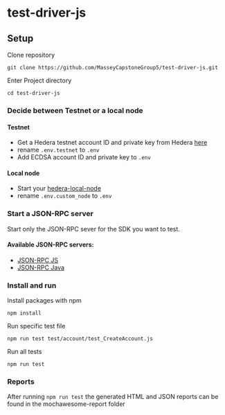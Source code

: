 # test-driver-js

## Setup

Clone repository

    git clone https://github.com/MasseyCapstoneGroup5/test-driver-js.git

Enter Project directory

    cd test-driver-js


### Decide between Testnet or a local node

#### Testnet
* Get a Hedera testnet account ID and private key from Hedera [here](https://portal.hedera.com/register)
* rename `.env.testnet` to `.env`
* Add ECDSA account ID and private key to `.env`

#### Local node
* Start your [hedera-local-node](https://github.com/hashgraph/hedera-local-node)
* rename `.env.custom_node` to `.env`

### Start a JSON-RPC server

Start only the JSON-RPC sever for the SDK you want to test.

#### Available JSON-RPC servers:
* [JSON-RPC JS](https://github.com/MasseyCapstoneGroup5/json-rpc-js-sdk)
* [JSON-RPC Java](https://github.com/MasseyCapstoneGroup5/json-rpc-java)


### Install and run

Install packages with npm

    npm install


Run specific test file

    npm run test test/account/test_CreateAccount.js

Run all tests

    npm run test


### Reports
After running `npm run test` the generated HTML and JSON reports can be found in the mochawesome-report folder
